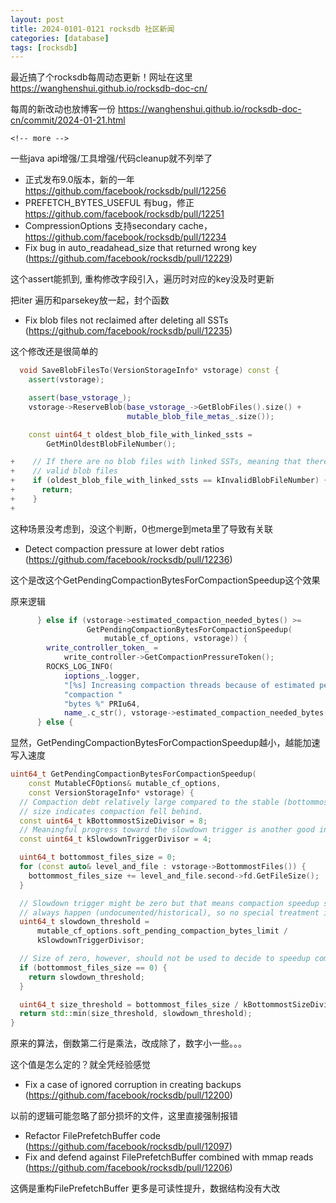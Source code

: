 ```yaml
---
layout: post
title: 2024-0101-0121 rocksdb 社区新闻
categories: [database]
tags: [rocksdb]
---
```

最近搞了个rocksdb每周动态更新！网址在这里 https://wanghenshui.github.io/rocksdb-doc-cn/

每周的新改动也放博客一份 https://wanghenshui.github.io/rocksdb-doc-cn/commit/2024-01-21.html



`<!-- more -->`

一些java api增强/工具增强/代码cleanup就不列举了

- 正式发布9.0版本，新的一年 https://github.com/facebook/rocksdb/pull/12256
- PREFETCH_BYTES_USEFUL 有bug，修正 https://github.com/facebook/rocksdb/pull/12251
- CompressionOptions 支持secondary cache，https://github.com/facebook/rocksdb/pull/12234
- Fix bug in auto_readahead_size that returned wrong key  (https://github.com/facebook/rocksdb/pull/12229)

这个assert能抓到, 重构修改字段引入，遍历时对应的key没及时更新

把iter 遍历和parsekey放一起，封个函数

- Fix blob files not reclaimed after deleting all SSTs (https://github.com/facebook/rocksdb/pull/12235)

这个修改还是很简单的

```cpp
  void SaveBlobFilesTo(VersionStorageInfo* vstorage) const {
    assert(vstorage);

    assert(base_vstorage_);
    vstorage->ReserveBlob(base_vstorage_->GetBlobFiles().size() +
                          mutable_blob_file_metas_.size());

    const uint64_t oldest_blob_file_with_linked_ssts =
        GetMinOldestBlobFileNumber();

+    // If there are no blob files with linked SSTs, meaning that there are no
+    // valid blob files
+    if (oldest_blob_file_with_linked_ssts == kInvalidBlobFileNumber) {
+      return;
+    }
+
```

这种场景没考虑到，没这个判断，0也merge到meta里了导致有关联

- Detect compaction pressure at lower debt ratios (https://github.com/facebook/rocksdb/pull/12236)

这个是改这个GetPendingCompactionBytesForCompactionSpeedup这个效果

原来逻辑

```cpp
      } else if (vstorage->estimated_compaction_needed_bytes() >=
                 GetPendingCompactionBytesForCompactionSpeedup(
                     mutable_cf_options, vstorage)) {
        write_controller_token_ =
            write_controller->GetCompactionPressureToken();
        ROCKS_LOG_INFO(
            ioptions_.logger,
            "[%s] Increasing compaction threads because of estimated pending "
            "compaction "
            "bytes %" PRIu64,
            name_.c_str(), vstorage->estimated_compaction_needed_bytes());
      } else {
```

显然，GetPendingCompactionBytesForCompactionSpeedup越小，越能加速写入速度

```cpp
uint64_t GetPendingCompactionBytesForCompactionSpeedup(
    const MutableCFOptions& mutable_cf_options,
    const VersionStorageInfo* vstorage) {
  // Compaction debt relatively large compared to the stable (bottommost) data
  // size indicates compaction fell behind.
  const uint64_t kBottommostSizeDivisor = 8;
  // Meaningful progress toward the slowdown trigger is another good indication.
  const uint64_t kSlowdownTriggerDivisor = 4;

  uint64_t bottommost_files_size = 0;
  for (const auto& level_and_file : vstorage->BottommostFiles()) {
    bottommost_files_size += level_and_file.second->fd.GetFileSize();
  }

  // Slowdown trigger might be zero but that means compaction speedup should
  // always happen (undocumented/historical), so no special treatment is needed.
  uint64_t slowdown_threshold =
      mutable_cf_options.soft_pending_compaction_bytes_limit /
      kSlowdownTriggerDivisor;

  // Size of zero, however, should not be used to decide to speedup compaction.
  if (bottommost_files_size == 0) {
    return slowdown_threshold;
  }

  uint64_t size_threshold = bottommost_files_size / kBottommostSizeDivisor;
  return std::min(size_threshold, slowdown_threshold);
}

```

原来的算法，倒数第二行是乘法，改成除了，数字小一些。。。

这个值是怎么定的？就全凭经验感觉

- Fix a case of ignored corruption in creating backups (https://github.com/facebook/rocksdb/pull/12200)

以前的逻辑可能忽略了部分损坏的文件，这里直接强制报错

- Refactor FilePrefetchBuffer code (https://github.com/facebook/rocksdb/pull/12097)
- Fix and defend against FilePrefetchBuffer combined with mmap reads (https://github.com/facebook/rocksdb/pull/12206)

这俩是重构FilePrefetchBuffer 更多是可读性提升，数据结构没有大改
